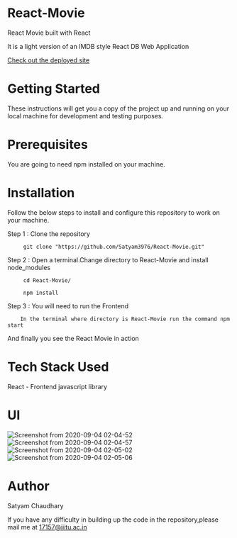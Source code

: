 # React-Movie


React Movie built with React 

It is a light version of an IMDB style React DB Web Application 

[Check out the deployed site](https://react-movie-e8621.web.app/)

# Getting Started
These instructions will get you a copy of the project up and running on your local machine for development and testing purposes.

# Prerequisites
You are going to need npm installed on your machine.

# Installation
Follow the below steps to install and configure this repository to work on your machine.

Step 1 : Clone the repository

         git clone "https://github.com/Satyam3976/React-Movie.git"

Step 2 : Open a terminal.Change directory to React-Movie and install node_modules

         cd React-Movie/
	 
         npm install


Step 3 : You will need to run the Frontend

	    In the terminal where directory is React-Movie run the command npm start 
      
         
And finally you see the React Movie in action 

# Tech Stack Used
  React - Frontend javascript library

# UI
![Screenshot from 2020-09-04 02-04-52](https://user-images.githubusercontent.com/25302027/92164623-41b07100-ee53-11ea-947d-4610212d80c8.png)
![Screenshot from 2020-09-04 02-04-57](https://user-images.githubusercontent.com/25302027/92164635-483ee880-ee53-11ea-96ed-bd7b88b68142.png)
![Screenshot from 2020-09-04 02-05-02](https://user-images.githubusercontent.com/25302027/92164641-4aa14280-ee53-11ea-8ebe-c770431fc29d.png)
![Screenshot from 2020-09-04 02-05-06](https://user-images.githubusercontent.com/25302027/92164644-4b39d900-ee53-11ea-9e4a-94f496c97d41.png)

# Author
Satyam Chaudhary

If you have any difficulty in building up the code in the repository,please mail me at 
17157@iiitu.ac.in
